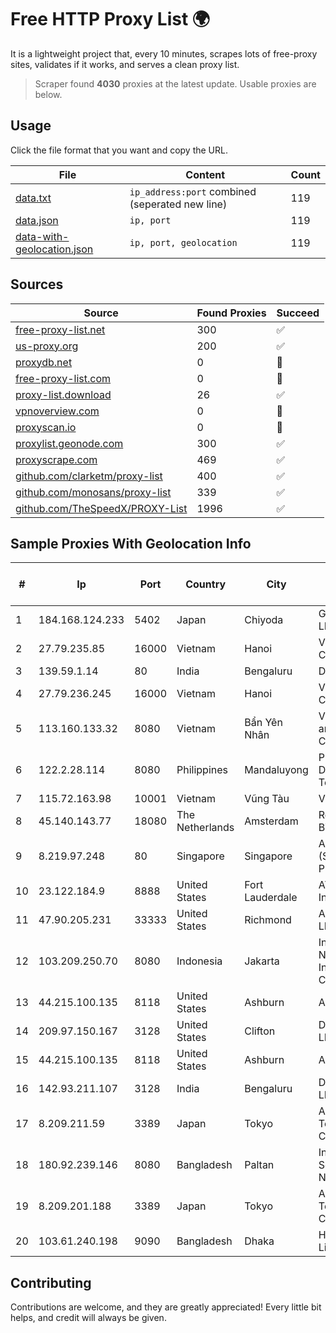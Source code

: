 
# Free HTTP Proxy List 🌍

It is a lightweight project that, every 10 minutes, scrapes lots of free-proxy sites, validates if it works, and serves a clean proxy list.


> Scraper found **4030** proxies at the latest update. Usable proxies are below.

## Usage

Click the file format that you want and copy the URL.


|File|Content|Count|
|----|-------|-----|
|[data.txt](https://raw.githubusercontent.com/themiralay/Proxy-List-World/master/data.txt)|`ip_address:port` combined (seperated new line)|119|
|[data.json](https://raw.githubusercontent.com/themiralay/Proxy-List-World/master/data.json)|`ip, port`|119|
|[data-with-geolocation.json](https://raw.githubusercontent.com/themiralay/Proxy-List-World/master/data-with-geolocation.json)|`ip, port, geolocation`|119|

## Sources

|Source|Found Proxies|Succeed|
|------|-------------|-------|
|[free-proxy-list.net](https://free-proxy-list.net)|300|✅|
|[us-proxy.org](https://www.us-proxy.org)|200|✅|
|[proxydb.net](http://proxydb.net)|0|🚫|
|[free-proxy-list.com](https://free-proxy-list.com/?page=&port=&type%5B%5D=http&type%5B%5D=https&up_time=0&search=Search)|0|🚫|
|[proxy-list.download](https://www.proxy-list.download/HTTP)|26|✅|
|[vpnoverview.com](https://vpnoverview.com/privacy/anonymous-browsing/free-proxy-servers)|0|🚫|
|[proxyscan.io](https://www.proxyscan.io)|0|🚫|
|[proxylist.geonode.com](https://proxylist.geonode.com/api/proxy-list?limit=300&page=1&sort_by=lastChecked&sort_type=desc&protocols=http,https)|300|✅|
|[proxyscrape.com](https://api.proxyscrape.com/v2/?request=displayproxies&protocol=http&timeout=10000&country=all&ssl=all&anonymity=all)|469|✅|
|[github.com/clarketm/proxy-list](https://raw.githubusercontent.com/clarketm/proxy-list/master/proxy-list-raw.txt)|400|✅|
|[github.com/monosans/proxy-list](https://raw.githubusercontent.com/monosans/proxy-list/main/proxies/http.txt)|339|✅|
|[github.com/TheSpeedX/PROXY-List](https://raw.githubusercontent.com/TheSpeedX/PROXY-List/master/http.txt)|1996|✅|


## Sample Proxies With Geolocation Info

|#|Ip|Port|Country|City|Internet Service Provider|
|-|--|----|-------|----|-------------------------|
|1|184.168.124.233|5402|Japan|Chiyoda|GoDaddy.com, LLC|
|2|27.79.235.85|16000|Vietnam|Hanoi|Viettel Corporation|
|3|139.59.1.14|80|India|Bengaluru|DIGITALOCEAN|
|4|27.79.236.245|16000|Vietnam|Hanoi|Viettel Corporation|
|5|113.160.133.32|8080|Vietnam|Bẩn Yên Nhân|VietNam Post and Telecom Corporation|
|6|122.2.28.114|8080|Philippines|Mandaluyong|Philippine Long Distance Telephone Co.|
|7|115.72.163.98|10001|Vietnam|Vũng Tàu|VIETELmetro|
|8|45.140.143.77|18080|The Netherlands|Amsterdam|RoyaleHosting BV|
|9|8.219.97.248|80|Singapore|Singapore|Alibaba Cloud (Singapore) Private Limited|
|10|23.122.184.9|8888|United States|Fort Lauderdale|AT&T Services, Inc.|
|11|47.90.205.231|33333|United States|Richmond|Alibaba.com LLC|
|12|103.209.250.70|8080|Indonesia|Jakarta|Indonesia Network Information Center|
|13|44.215.100.135|8118|United States|Ashburn|Amazon.com|
|14|209.97.150.167|3128|United States|Clifton|DigitalOcean, LLC|
|15|44.215.100.135|8118|United States|Ashburn|Amazon.com|
|16|142.93.211.107|3128|India|Bengaluru|DigitalOcean, LLC|
|17|8.209.211.59|3389|Japan|Tokyo|Alibaba (US) Technology Co., Ltd.|
|18|180.92.239.146|8080|Bangladesh|Paltan|Information Services Network Ltd|
|19|8.209.201.188|3389|Japan|Tokyo|Alibaba (US) Technology Co., Ltd.|
|20|103.61.240.198|9090|Bangladesh|Dhaka|HelloTech Limited|



## Contributing

Contributions are welcome, and they are greatly appreciated! Every
little bit helps, and credit will always be given.

